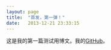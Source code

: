 ```yaml
---
layout: page
title:  "首发，第一弹！"
date:   2013-12-21 23:33:15
---
```


这是我的第一篇测试用博文。我的[GitHub][me-gh]。

[me-gh]: https://github.com/chenguangqi
